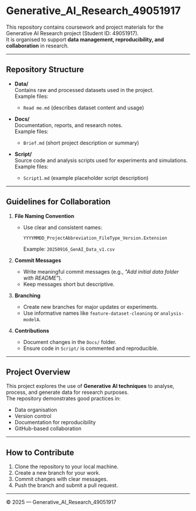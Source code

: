 # Generative_AI_Research_49051917

This repository contains coursework and project materials for the Generative AI Research project (Student ID: 49051917).  
It is organised to support **data management, reproducibility, and collaboration** in research.

---

## Repository Structure

- **Data/**  
  Contains raw and processed datasets used in the project.  
  Example files:  
  - `Read me.md` (describes dataset content and usage)

- **Docs/**  
  Documentation, reports, and research notes.  
  Example files:  
  - `Brief.md` (short project description or summary)

- **Script/**  
  Source code and analysis scripts used for experiments and simulations.  
  Example files:  
  - `Script1.md` (example placeholder script description)

---

## Guidelines for Collaboration

1. **File Naming Convention**  
   - Use clear and consistent names:  
     ```
     YYYYMMDD_ProjectAbbreviation_FileType_Version.Extension
     ```
     Example: `20250916_GenAI_Data_v1.csv`

2. **Commit Messages**  
   - Write meaningful commit messages (e.g., *"Add initial data folder with README"*).  
   - Keep messages short but descriptive.

3. **Branching**  
   - Create new branches for major updates or experiments.  
   - Use informative names like `feature-dataset-cleaning` or `analysis-modelA`.

4. **Contributions**  
   - Document changes in the `Docs/` folder.  
   - Ensure code in `Script/` is commented and reproducible.

---

## Project Overview

This project explores the use of **Generative AI techniques** to analyse, process, and generate data for research purposes.  
The repository demonstrates good practices in:  
- Data organisation  
- Version control  
- Documentation for reproducibility  
- GitHub-based collaboration  

---

## How to Contribute

1. Clone the repository to your local machine.  
2. Create a new branch for your work.  
3. Commit changes with clear messages.  
4. Push the branch and submit a pull request.  

---

© 2025 — Generative_AI_Research_49051917
